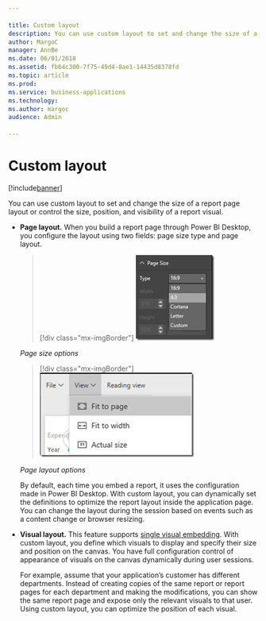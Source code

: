 ```yaml
---

title: Custom layout
description: You can use custom layout to set and change the size of a report page layout or control the size, position, and visibility of a report visual.
author: MargoC
manager: AnnBe
ms.date: 06/01/2018
ms.assetid: fb64c300-7f75-49d4-8ae1-14435d8378fd
ms.topic: article
ms.prod: 
ms.service: business-applications
ms.technology: 
ms.author: margoc
audience: Admin

---
```

#  Custom layout




[!include[banner](../../../includes/banner.md)]

You can use custom layout to set and change the size of a report page layout or
control the size, position, and visibility of a report visual.

-   **Page layout.** When you build a report page through Power BI Desktop, you
    configure the layout using two fields: page size type and page layout.

    > [!div class="mx-imgBorder"] 
    > ![A screenshot of a menu allowing a user to adjust page size](media/custom-layout-1.png "A screenshot of a menu allowing a user to adjust page size")

    *Page size options*

    > [!div class="mx-imgBorder"] 
    > ![A screenshot of a menu allowing a user to adjust page layout ](media/custom-layout-2.png "A screenshot of a menu allowing a user to adjust page layout ")
    <!-- Picture 21 -->


    *Page layout options*

    By default, each time you embed a report, it uses the configuration made in
Power BI Desktop. With custom layout, you can dynamically set the definitions to
optimize the report layout inside the application page. You can change the
layout during the session based on events such as a content change or browser
resizing.

-   **Visual layout.** This feature supports [single visual
    embedding](single-visual-embedding.md). With custom layout, you define which
    visuals to display and specify their size and position on the canvas. You
    have full configuration control of appearance of visuals on the canvas
    dynamically during user sessions.

    For example, assume that your application’s customer has different departments.
Instead of creating copies of the same report or report pages for each
department and making the modifications, you can show the same report page and
expose only the relevant visuals to that user. Using custom layout, you can
optimize the position of each visual.
